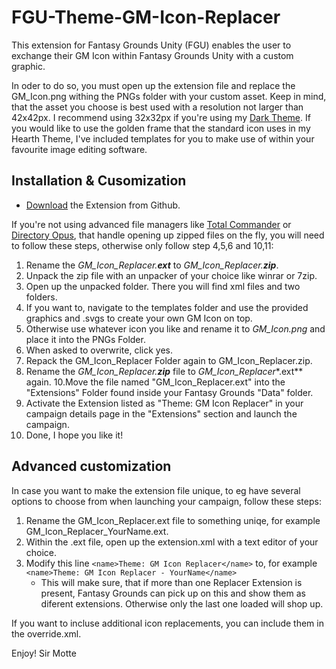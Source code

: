 # FGU-Theme-GM-Icon-Replacer
 This extension for Fantasy Grounds Unity (FGU) enables the user to exchange their GM Icon within Fantasy Grounds Unity with a custom graphic.

 In oder to do so, you must open up the extension file and replace the GM_Icon.png withing the PNGs folder with your custom asset.
 Keep in mind, that the asset you choose is best used with a resolution not larger than 42x42px. I recommend using 32x32px if you're using my [Dark Theme](https://github.com/SirMotte/FGU-Theme-Hearth). 
 If you would like to use the golden frame that the standard icon uses in my Hearth Theme, I've included templates for you to make use of within your favourite image editing  software.

## Installation & Cusomization

- [Download](https://github.com/SirMotte/FGU-Theme-GM-Icon-Replacer/releases/tag/v1.0) the Extension from Github.

 If you're not using advanced file managers like [Total Commander](https://www.ghisler.com/) or [Directory Opus](https://www.gpsoft.com.au/index.html), that    handle opening up zipped files on the fly, you will need to follow these steps, otherwise only follow step 4,5,6 and 10,11:

1. Rename the *GM_Icon_Replacer.**ext*** to *GM_Icon_Replacer.**zip***.
2. Unpack the zip file with an unpacker of your choice like winrar or 7zip.
3. Open up the unpacked folder. There you will find xml files and two folders.
4. If you want to, navigate to the templates folder and use the provided graphics and .svgs to create your own GM Icon on top.
5. Otherwise use whatever icon you like and rename it to *GM_Icon.png* and place it into the PNGs Folder.
6. When asked to overwrite, click yes.
7. Repack the GM_Icon_Replacer Folder again to GM_Icon_Replacer.zip.
8. Rename the *GM_Icon_Replacer.**zip*** file to *GM_Icon_Replacer**.ext** again.
10.Move the file named "GM_Icon_Replacer.ext" into the "Extensions" Folder found inside your Fantasy Grounds "Data" folder.
11. Activate the Extension listed as "Theme: GM Icon Replacer" in your campaign details page in the "Extensions" section and launch the campaign.
12. Done, I hope you like it!

## Advanced customization
 In case you want to make the extension file unique, to eg have several options to choose from when launching your campaign, follow these steps:
 1. Rename the GM_Icon_Replacer.ext file to something uniqe, for example GM_Icon_Replacer_YourName.ext.
 2. Within the .ext file, open up the extension.xml with a text editor of your choice.
 3. Modify this line `<name>Theme: GM Icon Replacer</name>` to, for example `<name>Theme: GM Icon Replacer - YourName</name>`
    - This will make sure, that if more than one Replacer Extension is present, Fantasy Grounds can pick up on this and show them as diferent extensions. Otherwise only the last one loaded will shop up.
 
 If you want to incluse additional icon replacements, you can include them in the override.xml.
 
Enjoy!
Sir Motte
